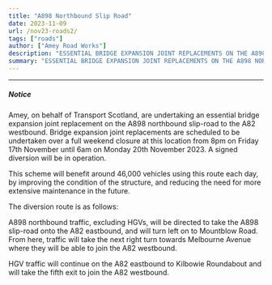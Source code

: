 ```yaml
---
title: "A898 Northbound Slip Road" 
date: 2023-11-09
url: /nov23-roads2/
tags: ["roads"]
author: ["Amey Road Works"]
description: "ESSENTIAL BRIDGE EXPANSION JOINT REPLACEMENTS ON THE A898 NORTHBOUND SLIP-ROAD TO A82 WESTBOUND COMMENCE FRIDAY 17TH  NOVEMBER 2023"
summary: "ESSENTIAL BRIDGE EXPANSION JOINT REPLACEMENTS ON THE A898 NORTHBOUND SLIP-ROAD TO A82 WESTBOUND COMMENCE FRIDAY 17TH  NOVEMBER 2023" 
---
```


---

##### Notice

Amey, on behalf of Transport Scotland, are undertaking an essential bridge expansion joint replacement on the A898 northbound slip-road to the A82 westbound. Bridge expansion joint replacements are scheduled to be undertaken over a full weekend closure at this location from 8pm on Friday 17th November until 6am on Monday 20th November 2023. A signed diversion will be in operation. 

This scheme will benefit around 46,000 vehicles using this route each day, by improving the condition of the structure, and reducing the need for more extensive maintenance in the future. 

The diversion route is as follows: 

A898 northbound traffic, excluding HGVs, will be directed to take the A898 slip-road onto the A82 eastbound, and will turn left on to Mountblow Road. From here, traffic will take the next right turn towards Melbourne Avenue where they will be able to join the A82 westbound.  

HGV traffic will continue on the A82 eastbound to Kilbowie Roundabout and will take the fifth exit to join the A82 westbound. 
